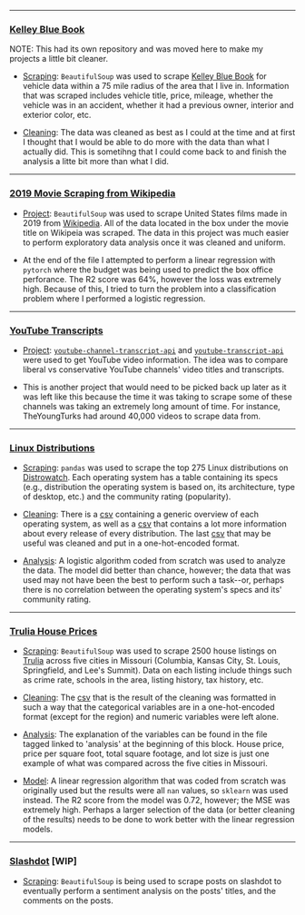 ---------------------------

### [Kelley Blue Book](kbb)
NOTE: This had its own repository and was moved here to make my projects a little bit cleaner.

- [Scraping](kbb/kbb_scraper.py): `BeautifulSoup` was used to scrape [Kelley Blue Book](https://www.kbb.com) for vehicle data within a 75 mile radius of the area that I live in. Information that was scraped includes vehicle title, price, mileage, whether the vehicle was in an accident, whether it had a previous owner, interior and exterior color, etc.

- [Cleaning](kbb/kbb_analysis.py): The data was cleaned as best as I could at the time and at first I thought that I would be able to do more with the data than what I actually did. This is sometihng that I could come back to and finish the analysis a litte bit more than what I did.

--------------------------------------
### [2019 Movie Scraping from Wikipedia](wikimovies)

- [Project](wikimovies/movie-scraper.py): `BeautifulSoup` was used to scrape United States films made in 2019 from [Wikipedia](https://en.wikipedia.org/wiki/List_of_American_films_of_2019). All of the data located in the box under the movie title on Wikipeia was scraped. The data in this project was much easier to perform exploratory data analysis once it was cleaned and uniform.

- At the end of the file I attempted to perform a linear regression with `pytorch` where the budget was being used to predict the box office perforance. The R2 score was 64%, however the loss was extremely high. Because of this, I tried to turn the problem into a classification problem where I performed a logistic regression.

----------------------
### [YouTube Transcripts](youtube-transcripts)

- [Project](youtube-transcripts/yt-scraper.py): [`youtube-channel-transcript-api`](https://pypi.org/project/youtube-channel-transcript-api/) and [`youtube-transcript-api`](https://pypi.org/project/youtube-transcript-api/) were used to get YouTube video information. The idea was to compare liberal vs conservative YouTube channels' video titles and transcripts.

- This is another project that would need to be picked back up later as it was left like this because the time it was taking to scrape some of these channels was taking an extremely long amount of time. For instance, TheYoungTurks had around 40,000 videos to scrape data from.

-----------------------
### [Linux Distributions](distrowatch)

- [Scraping](distrowatch/scrapen-wiki.py): `pandas` was used to scrape the top 275 Linux distributions on [Distrowatch](https://distrowatch.com/). Each operating system has a table containing its specs (e.g., distribution the operating system is based on, its architecture, type of desktop, etc.) and the community rating (popularity).

- [Cleaning](distrowatch/scrapenclean.py): There is a [csv](distrowatch/data/df-os_info.csv) containing a generic overview of each operating system, as well as a [csv](distrowatch/data/df-all_versions.csv) that contains a lot more information about every release of every distribution.  The last [csv](distrowatch/data/df-ohe.csv) that may be useful was cleaned and put in a one-hot-encoded format.

- [Analysis](distrowatch/logreg.py): A logistic algorithm coded from scratch was used to analyze the data.  The model did better than chance, however; the data that was used may not have been the best to perform such a task--or, perhaps there is no correlation between the operating system's specs and its' community rating.

-----------------------
### [Trulia House Prices](trulia)

- [Scraping](trulia/trulia_scraper.py): `BeautifulSoup` was used to scrape 2500 house listings on [Trulia](https://trulia.com) across five cities in Missouri (Columbia, Kansas City, St. Louis, Springfield, and Lee's Summit).  Data on each listing include things such as crime rate, schools in the area, listing history, tax history, etc.

- [Cleaning](trulia/trulia_cleaning.py): The [csv](trulia/df/df_full.csv) that is the result of the cleaning was formatted in such a way that the categorical variables are in a  one-hot-encoded format (except for the region) and numeric variables were left alone.

- [Analysis](trulia/trulia_analysis.py): The explanation of the variables can be found in the file tagged linked to 'analysis' at the beginning of this block.  House price, price per square foot, total square footage, and lot size is just one example of what was compared across the five cities in Missouri.

- [Model](trulia/trulia_model.py): A linear regression algorithm that was coded from scratch was originally used but the results were all `nan` values, so `sklearn` was used instead.  The R2 score from the model was 0.72, however; the MSE was extremely high.  Perhaps a larger selection of the data (or better cleaning of the results) needs to be done to work better with the linear regression models.

-----------------------
### [Slashdot](slashdot) [WIP]

- [Scraping](slashdot/slashdot.py): `BeautifulSoup` is being used to scrape posts on slashdot to eventually perform a sentiment analysis on the posts' titles, and the comments on the posts.
